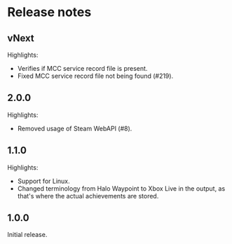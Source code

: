 # Release notes

## vNext

Highlights:

* Verifies if MCC service record file is present.
* Fixed MCC service record file not being found (#219).

## 2.0.0

Highlights:

* Removed usage of Steam WebAPI (#8).

## 1.1.0

Highlights:

* Support for Linux.
* Changed terminology from Halo Waypoint to Xbox Live in the output, as that's where the actual achievements are stored.

## 1.0.0

Initial release.
